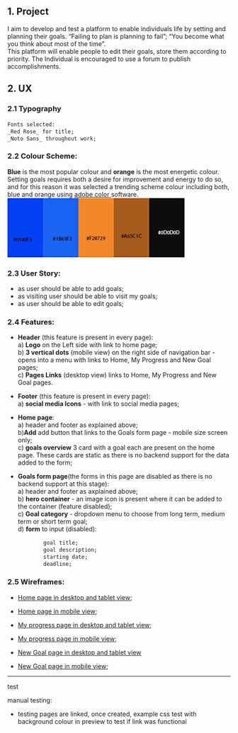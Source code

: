 ## 1. Project

  I aim to develop and test a platform to enable individuals life by setting and planning their goals. “Failing to plan is planning to fail”; “You become what you think about most of the time”.  
  This platform will enable people to edit their goals, store them according to priority. The Individual is encouraged to use a forum to publish accomplishments.


## 2. UX

### 2.1 __Typography__

    Fonts selected:  
    _Red Rose_ for title;  
    _Noto Sans_ throughout work;

### 2.2 __Colour Scheme__: 
__Blue__ is the most popular colour and __orange__ is the most energetic colour.  
Setting goals requires both a desire for improvement and energy to do so, and for this reason it was selected a trending scheme colour including both, blue and orange using [ adobe color ](color.adobe.com) software.  
![alt text](assets/images/colorScheme.png "generated colour scheme") 


### 2.3 __User Story__:
  * as user should be able to add goals;
  * as visiting user should be able to visit my goals;
  * as user should be able to edit goals; 


### 2.4 __Features__:
  * __Header__ (this feature is present in every page):  
    a) __Logo__ on the Left side with link to home page;  
    b) __3 vertical dots__ (mobile view) on the right side of navigation bar - opens into a menu with links to Home, My Progress and New Goal pages;  
    c) __Pages Links__ (desktop view) links to Home, My Progress and New Goal pages.

  * __Footer__ (this feature is present in every page):  
    a) __social media Icons__ - with link to social media pages;

  * __Home page__:   
    a) header and footer as explained above;  
    b)__Add__ add button that links to the Goals form page - mobile size screen only;  
    c) __goals overview__ 3 card with a goal each are present on the home page. These cards are static as there is no backend support for the data added to the form;   

  * __Goals form page__(the forms in this page are disabled as there is no backend support at this stage):  
    a) header and footer as axplained above;  
    b) __hero container__ - an image icon is present where it can be added to the container (feature disabled);  
    c) __Goal category__ - dropdown menu to choose from long term, medium term or short term goal;  
    d) __form__ to input (disabled):  

                goal title;  
                goal description;  
                starting date;  
                deadline;

### 2.5 __Wireframes__:

  * [Home page in desktop and tablet view](assets/images/wireframes/Home-desktopandtablet.png "wireframe for Home page in desktop and tablet view");

  * [Home page in mobile view](assets/images/wireframes/Home-Mobile.png "wireframe for Home page in mobile view");

  * [My progress page in desktop and tablet view](assets/images/wireframes/MyProgress-Desktop&Tablet.png "wireframe for My progress page in desktop and tablet view");

  * [My progress page in mobile view](assets/images/wireframes/MyProgress-mobile.png "wireframe for My progress page in mobile view");

  * [New Goal page in desktop and tablet view](assets/images/wireframes/NewGoal-desktop&tablet.png "wireframe for New Goal page in desktop and tablet view") 

  * [New Goal page in mobile view](assets/images/wireframes/NewGoal-mobile.png "wireframe for New Goal page in mobile view");
    

___

test

manual testing:  
  - testing pages are linked, once created, example css test with background colour in preview to test if link was functional